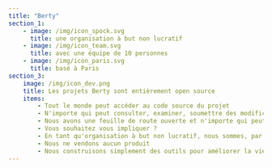 ```yaml
---
title: "Berty"
section_1:
    - image: /img/icon_spock.svg
      title: une organisation à but non lucratif
    - image: /img/icon_team.svg
      title: avec une équipe de 10 personnes
    - image: /img/icon_paris.svg
      title: basé à Paris
section_3:
    image: /img/icon_dev.png
    title: Les projets Berty sont entièrement open source
    items:
        - Tout le monde peut accéder au code source du projet
        - N'importe qui peut consulter, examiner, soumettre des modifications ou des améliorations, signaler un bogue, effectuer un audit de sécurité...
        - Nous avons une feuille de route ouverte et n'importe qui peut proposer une nouvelle fonctionnalité
        - Vous souhaitez vous impliquer ?
        - En tant qu'organisation à but non lucratif, nous sommes, par essence, incapables de faire des profits
        - Nous ne vendons aucun produit
        - Nous construisons simplement des outils pour améliorer la vie des gens
---
```


<!-- everything is done in layouts/_default/home.html -->
